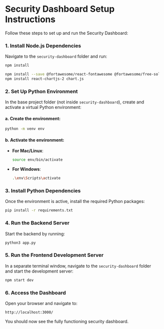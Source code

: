 
# Security Dashboard Setup Instructions

Follow these steps to set up and run the Security Dashboard:

### 1. Install Node.js Dependencies
Navigate to the `security-dashboard` folder and run:

```bash
npm install
```

```bash
npm install --save @fortawesome/react-fontawesome @fortawesome/free-solid-svg-icons
npm install react-chartjs-2 chart.js
```

### 2. Set Up Python Environment
In the base project folder (not inside `security-dashboard`), create and activate a virtual Python environment:

#### a. Create the environment:
```bash
python -m venv env
```

#### b. Activate the environment:
- **For Mac/Linux**:
  ```bash
  source env/bin/activate
  ```
- **For Windows**:
  ```bash
  .\env\Scripts\activate
  ```

### 3. Install Python Dependencies
Once the environment is active, install the required Python packages:

```bash
pip install -r requirements.txt
```

### 4. Run the Backend Server
Start the backend by running:

```bash
python3 app.py
```

### 5. Run the Frontend Development Server
In a separate terminal window, navigate to the `security-dashboard` folder and start the development server:

```bash
npm start dev
```

### 6. Access the Dashboard
Open your browser and navigate to:

```
http://localhost:3000/
```

You should now see the fully functioning security dashboard.
```
